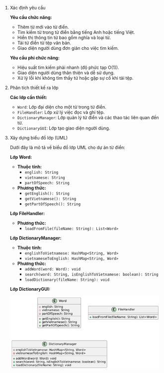 1. Xác định yêu cầu

   **Yêu cầu chức năng:**
   - Thêm từ mới vào từ điển.
   - Tìm kiếm từ trong từ điển bằng tiếng Anh hoặc tiếng Việt.
   - Hiển thị thông tin từ bao gồm nghĩa và loại từ.
   - Tải từ điển từ tệp văn bản.
   - Giao diện người dùng đơn giản cho việc tìm kiếm.

   **Yêu cầu phi chức năng:**
   - Hiệu suất tìm kiếm phải nhanh (độ phức tạp O(1)).
   - Giao diện người dùng thân thiện và dễ sử dụng.
   - Xử lý lỗi khi không tìm thấy từ hoặc gặp sự cố khi tải tệp.

2. Phân tích thiết kế ra lớp

   **Các lớp cần thiết:**
   - `Word`: Lớp đại diện cho một từ trong từ điển.
   - `FileHandler`: Lớp xử lý việc đọc và ghi tệp.
   - `DictionaryManager`: Lớp quản lý từ điển và các thao tác liên quan đến từ.
   - `DictionaryGUI`: Lớp tạo giao diện người dùng.

3. Xây dựng biểu đồ lớp (UML)

   Dưới đây là mô tả về biểu đồ lớp UML cho dự án từ điển:

   **Lớp Word:**
   - **Thuộc tính:**
     - `english: String`
     - `vietnamese: String`
     - `partOfSpeech: String`
   - **Phương thức:**
     - `getEnglish(): String`
     - `getVietnamese(): String`
     - `getPartOfSpeech(): String`

   **Lớp FileHandler:**
   - **Phương thức:**
     - `loadFromFile(fileName: String): List<Word>`

   **Lớp DictionaryManager:**
   - **Thuộc tính:**
     - `englishToVietnamese: HashMap<String, Word>`
     - `vietnameseToEnglish: HashMap<String, Word>`
   - **Phương thức:**
     - `addWord(word: Word): void`
     - `search(word: String, isEnglishToVietnamese: boolean): String`
     - `loadDictionary(fileName: String): void`

   **Lớp DictionaryGUI:**

   ![Biểu đồ UML](image/UML.png)

